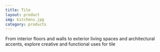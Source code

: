 ```yaml
---
title: Tile
layout: product
img: kitchens.jpg
category: products
---
```


From interior floors and walls to exterior living spaces and architectural accents, explore creative and functional uses for tile

